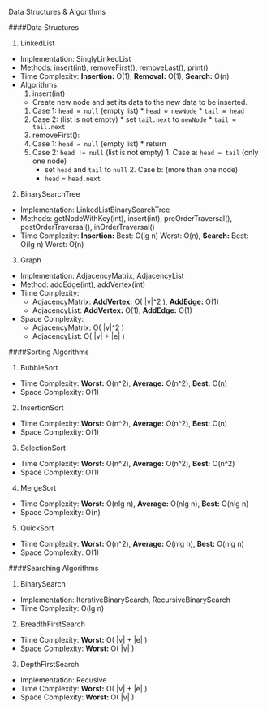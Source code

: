 Data Structures & Algorithms

####Data Structures

1. LinkedList
  * Implementation: SinglyLinkedList
  * Methods: insert(int), removeFirst(), removeLast(), print()
  * Time Complexity: **Insertion:** O(1), **Removal:** O(1), **Search:** O(n)
  * Algorithms:
    1. insert(int)
      * Create new node and set its data to the new data to be inserted.
      1. Case 1: `head = null` (empty list)
        * `head = newNode`
        * `tail = head`
      2. Case 2: (list is not empty)
        * set `tail.next` to `newNode`
        * `tail = tail.next`
    2. removeFirst(): 
      1. Case 1: `head = null` (empty list)
        * return
      2. Case 2: `head != null` (list is not empty)
        1. Case a: `head = tail` (only one node)
          * set `head` and `tail` to `null`
        2. Case b: (more than one node)
          * `head` = `head.next`


2. BinarySearchTree
  * Implementation: LinkedListBinarySearchTree
  * Methods: getNodeWithKey(int), insert(int), preOrderTraversal(), postOrderTraversal(), inOrderTraversal()
  * Time Complexity: **Insertion:** Best: O(lg n) Worst: O(n), **Search:** Best: O(lg n) Worst: O(n)
3. Graph
  * Implementation: AdjacencyMatrix, AdjacencyList
  * Method: addEdge(int), addVertex(int)
  * Time Complexity: 
    -  AdjacencyMatrix: **AddVertex:** O( |v|^2 ), **AddEdge:** O(1)
    -  AdjacencyList: **AddVertex:** O(1), **AddEdge:** O(1)
  * Space Complexity: 
    -  AdjacencyMatrix: O( |v|^2 )
    -  AdjacencyList: O( |v| + |e| )

####Sorting Algorithms

1. BubbleSort
  * Time Complexity: 
    **Worst:** O(n^2), **Average:** O(n^2), **Best:** O(n)
  * Space Complexity: O(1)
2. InsertionSort
  * Time Complexity:
    **Worst:** O(n^2), **Average:** O(n^2), **Best:** O(n)
  * Space Complexity: O(1)
3. SelectionSort
  * Time Complexity:
    **Worst:** O(n^2), **Average:** O(n^2), **Best:** O(n^2)
  * Space Complexity: O(1)
4. MergeSort
  * Time Complexity: **Worst:** O(nlg n), **Average:** O(nlg n), **Best:** O(nlg n)
  * Space Complexity: O(n)
5. QuickSort
  * Time Complexity: **Worst:** O(n^2), **Average:** O(nlg n), **Best:** O(nlg n)
  * Space Complexity: O(1)


####Searching Algorithms

1. BinarySearch
  * Implementation: IterativeBinarySearch, RecursiveBinarySearch
  * Time Complexity: O(lg n)
2. BreadthFirstSearch
  * Time Complexity: **Worst:** O( |v| + |e| )
  * Space Complexity: **Worst:** O( |v| )
3. DepthFirstSearch
  * Implementation: Recusive
  * Time Complexity: **Worst:** O( |v| + |e| )
  * Space Complexity: **Worst:** O( |v| )

